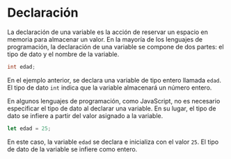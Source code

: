 # Declaración

La declaración de una variable es la acción de reservar un espacio en memoria para almacenar un valor. En la mayoría de los lenguajes de programación, la declaración de una variable se compone de dos partes: el tipo de dato y el nombre de la variable.

```c
int edad;
```

En el ejemplo anterior, se declara una variable de tipo entero llamada `edad`. El tipo de dato `int` indica que la variable almacenará un número entero.

En algunos lenguajes de programación, como JavaScript, no es necesario especificar el tipo de dato al declarar una variable. En su lugar, el tipo de dato se infiere a partir del valor asignado a la variable.

```javascript
let edad = 25;
```

En este caso, la variable `edad` se declara e inicializa con el valor `25`. El tipo de dato de la variable se infiere como entero.
